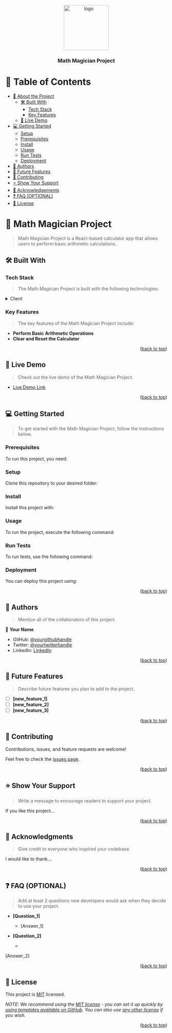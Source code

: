 <a name="readme-top"></a>

<div align="center">
  <!-- You are encouraged to replace this logo with your own! Otherwise, you can also remove it. -->
  <img src="your_logo.png" alt="logo" width="140"  height="auto" />
  <br/>

  <h3><b>Math Magician Project</b></h3>

</div>

<!-- TABLE OF CONTENTS -->

# 📗 Table of Contents

- [📖 About the Project](#about-project)
  - [🛠 Built With](#built-with)
    - [Tech Stack](#tech-stack)
    - [Key Features](#key-features)
  - [🚀 Live Demo](#live-demo)
- [💻 Getting Started](#getting-started)
  - [Setup](#setup)
  - [Prerequisites](#prerequisites)
  - [Install](#install)
  - [Usage](#usage)
  - [Run Tests](#run-tests)
  - [Deployment](#deployment)
- [👥 Authors](#authors)
- [🔭 Future Features](#future-features)
- [🤝 Contributing](#contributing)
- [⭐️ Show Your Support](#support)
- [🙏 Acknowledgements](#acknowledgements)
- [❓ FAQ (OPTIONAL)](#faq)
- [📝 License](#license)

<!-- PROJECT DESCRIPTION -->

# 📖 Math Magician Project <a name="about-project"></a>

> Math Magician Project is a React-based calculator app that allows users to perform basic arithmetic calculations.

## 🛠 Built With <a name="built-with"></a>

### Tech Stack <a name="tech-stack"></a>

> The Math Magician Project is built with the following technologies:

<details>
  <summary>Client</summary>
  <ul>
    <li><a href="https://reactjs.org/">React.js</a></li>
  </ul>
</details>

<!-- Features -->

### Key Features <a name="key-features"></a>

> The key features of the Math Magician Project include:

- **Perform Basic Arithmetic Operations**
- **Clear and Reset the Calculator**

<p align="right">(<a href="#readme-top">back to top</a>)</p>

<!-- LIVE DEMO -->

## 🚀 Live Demo <a name="live-demo"></a>

> Check out the live demo of the Math Magician Project.

- [Live Demo Link](https://your_live_demo_link_here)

<p align="right">(<a href="#readme-top">back to top</a>)</p>

<!-- GETTING STARTED -->

## 💻 Getting Started <a name="getting-started"></a>

> To get started with the Math Magician Project, follow the instructions below.

### Prerequisites

To run this project, you need:

<!--
Example command:

```sh
 gem install rails
```
 -->

### Setup

Clone this repository to your desired folder:

<!--
Example commands:

```sh
  cd my-folder
  git clone git@github.com:youraccount/math-magician.git
```
-->

### Install

Install this project with:

<!--
Example command:

```sh
  cd math-magician
  npm install
```
-->

### Usage

To run the project, execute the following command:

<!--
Example command:

```sh
  npm start
```
-->

### Run Tests

To run tests, use the following command:

<!--
Example command:

```sh
  npm test
```
-->

### Deployment

You can deploy this project using:

<!--
Example:

```sh

```
-->

<p align="right">(<a href="#readme-top">back to top</a>)</p>

<!-- AUTHORS -->

## 👥 Authors <a name="authors"></a>

> Mention all of the collaborators of this project.

👤 **Your Name**

- GitHub: [@yourgithubhandle](https://github.com/yourgithubhandle)
- Twitter: [@yourtwitterhandle](https://twitter.com/yourtwitterhandle)
- LinkedIn: [LinkedIn](https://linkedin.com/in/yourlinkedinhandle)

<p align="right">(<a href="#readme-top">back to top</a>)</p>

<!-- FUTURE FEATURES -->

## 🔭 Future Features <a name="future-features"></a>

> Describe future features you plan to add to the project.

- [ ] **[new_feature_1]**
- [ ] **[new_feature_2]**
- [ ] **[new_feature_3]**

<p align="right">(<a href="#readme-top">back to top</a>)</p>

<!-- CONTRIBUTING -->

## 🤝 Contributing <a name="contributing"></a>

Contributions, issues, and feature requests are welcome!

Feel free to check the [issues page](../../issues/).

<p align="right">(<a href="#readme-top">back to top</a>)</p>

<!-- SUPPORT -->

## ⭐️ Show Your Support <a name="support"></a>

> Write a message to encourage readers to support your project.

If you like this project...

<p align="right">(<a href="#readme-top">back to top</a>)</p>

<!-- ACKNOWLEDGEMENTS -->

## 🙏 Acknowledgments <a name="acknowledgements"></a>

> Give credit to everyone who inspired your codebase.

I would like to thank...

<p align="right">(<a href="#readme-top">back to top</a>)</p>

<!-- FAQ (optional) -->

## ❓ FAQ (OPTIONAL) <a name="faq"></a>

> Add at least 2 questions new developers would ask when they decide to use your project.

- **[Question_1]**

  - [Answer_1]

- **[Question_2]**

  -

[Answer_2]

<p align="right">(<a href="#readme-top">back to top</a>)</p>

<!-- LICENSE -->

## 📝 License <a name="license"></a>

This project is [MIT](./LICENSE) licensed.

_NOTE: We recommend using the [MIT license](https://choosealicense.com/licenses/mit/) - you can set it up quickly by [using templates available on GitHub](https://docs.github.com/en/communities/setting-up-your-project-for-healthy-contributions/adding-a-license-to-a-repository). You can also use [any other license](https://choosealicense.com/licenses/) if you wish._

<p align="right">(<a href="#readme-top">back to top</a>)</p>
